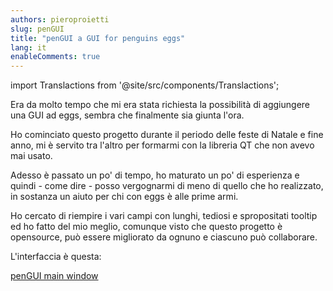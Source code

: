 ```yaml
---
authors: pieroproietti
slug: penGUI
title: "penGUI a GUI for penguins eggs"
lang: it
enableComments: true
---
```


import Translactions from '@site/src/components/Translactions';

<Translactions />

Era da molto tempo che mi era stata richiesta la possibilità di aggiungere una GUI ad eggs, sembra che finalmente sia giunta l'ora.

Ho cominciato questo progetto durante il periodo delle feste di Natale e fine anno, mi è servito tra l'altro per formarmi con la libreria QT che non avevo mai usato. 

Adesso è passato un po' di tempo, ho maturato un po' di esperienza e quindi - come dire - posso vergognarmi di meno di quello che ho realizzato, in sostanza un aiuto per chi con eggs è alle prime armi.

Ho cercato di riempire i vari campi con lunghi, tediosi e spropositati tooltip ed ho fatto del mio meglio, comunque visto che questo progetto è opensource, può essere migliorato da ognuno e ciascuno può collaborare.

L'interfaccia è questa:

[penGUI main window](./images/pengui-main-window.png)
